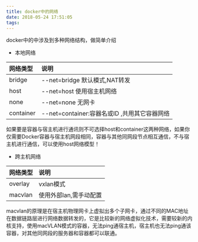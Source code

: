 ```yaml
---
title: docker中的网络
date: 2018-05-24 17:51:05
tags:
---
```

docker中的中涉及到多种网络结构，做简单介绍

* 本地网络

| 网络类型      | 说明                |
|:-------------|:-----------------------        |
| bridge       | --net=bridge 默认模式,NAT转发    |
| host         | --net=host 使用宿主机网络        |
|  none        | --net=none 无网卡                |
| container    | --net=container:容器名或ID ,共用其它容器网络   |

如果要是容器与宿主机进行通讯则不可选择host和container这两种网络，如果你仅需要Docker容器与宿主机网段相同，容器与其他同网段节点相互通信，不与宿主机进行通信，可以使用host网络模型！

* 跨主机网络

| 网络类型   | 说明      |
| :------------- | :-------------   |
| overlay       |vxlan模式           |
| macvlan       |使用外部lan,需手动配置 |

macvlan的原理是在宿主机物理网卡上虚拟出多个子网卡，通过不同的MAC地址在数据链路层进行网络数据转发的，它是比较新的网络虚拟化技术，需要较新的内核支持，使用macVLAN模式的容器，无法ping通宿主机，宿主机也无法ping通该容器，对其他同网段的服务器和容器都可以联通。
